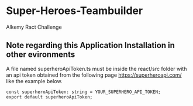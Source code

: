 # Super-Heroes-Teambuilder
Alkemy Ract Challenge

## Note regarding this Application Installation in other evironments
A file named superheroApiToken.ts must be inside the react/src folder
with an api token obtained from the following page https://superheroapi.com/ 
like the example below.

```
const superheroApiToken: string = YOUR_SUPERHERO_API_TOKEN;
export default superheroApiToken;
```
